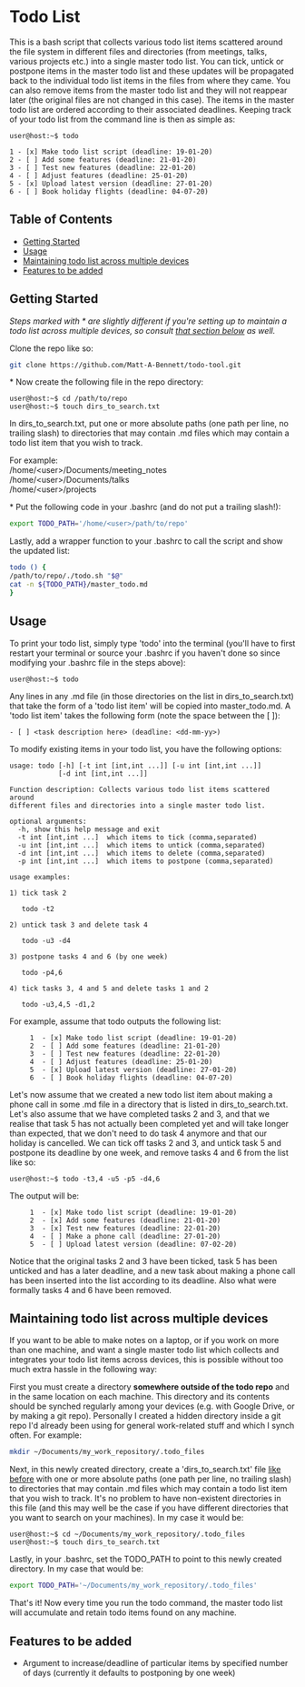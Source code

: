 # Todo List
This is a bash script that collects various todo list items scattered around
the file system in different files and directories (from meetings, talks, various
projects etc.) into a single master todo list. You can tick, untick or postpone
items in the master todo list and these updates will be propagated back to the
individual todo list items in the files from where they came. You can also
remove items from the master todo list and they will not reappear later (the
original files are not changed in this case). The items in the master todo list
are ordered according to their associated deadlines.  Keeping track of your
todo list from the command line is then as simple as:

```console
user@host:~$ todo 

1 - [x] Make todo list script (deadline: 19-01-20) 
2 - [ ] Add some features (deadline: 21-01-20) 
3 - [ ] Test new features (deadline: 22-01-20) 
4 - [ ] Adjust features (deadline: 25-01-20) 
5 - [x] Upload latest version (deadline: 27-01-20) 
6 - [ ] Book holiday flights (deadline: 04-07-20)
``` 

## Table of Contents
* [Getting Started](#getting-started)
* [Usage](#usage)
* [Maintaining todo list across multiple devices](#maintaining-todo-list-across-multiple-devices)
* [Features to be added](#features-to-be-added)

## Getting Started

*Steps marked with \* are slightly different if you're setting up to maintain a
todo list across multiple devices, so consult [that
section below](#maintaining-todo-list-across-multiple-devices) as well.*

Clone the repo like so:

```bash
git clone https://github.com/Matt-A-Bennett/todo-tool.git
```

\* Now create the following file in the repo directory:

```console
user@host:~$ cd /path/to/repo 
user@host:~$ touch dirs_to_search.txt
```

In dirs_to_search.txt, put one or more absolute paths (one path per line, no
trailing slash) to directories that may contain .md files which may contain a
todo list item that you wish to track.
 
For example:\
/home/\<user\>/Documents/meeting_notes\
/home/\<user\>/Documents/talks\
/home/\<user\>/projects

\* Put the following code in your .bashrc (and do not put a trailing slash!):

```bash
export TODO_PATH='/home/<user>/path/to/repo'
```
Lastly, add a wrapper function to your .bashrc to call the script and show the
updated list:

```bash
todo () {
/path/to/repo/./todo.sh "$@"
cat -n ${TODO_PATH}/master_todo.md
}
```

## Usage
To print your todo list, simply type 'todo' into the terminal (you'll
have to first restart your terminal or source your .bashrc if you haven't done
so since modifying your .bashrc file in the steps above):

```console
user@host:~$ todo 
```

Any lines in any .md file (in those directories on the list in
dirs_to_search.txt) that take the form of a 'todo list item' will be copied
into master_todo.md. A 'todo list item' takes the following form (note the
space between the [ ]):

```console
- [ ] <task description here> (deadline: <dd-mm-yy>)
```

To modify existing items in your todo list, you have the following options:

```console
usage: todo [-h] [-t int [int,int ...]] [-u int [int,int ...]] 
            [-d int [int,int ...]]

Function description: Collects various todo list items scattered around
different files and directories into a single master todo list.

optional arguments:
  -h, show this help message and exit
  -t int [int,int ...]  which items to tick (comma,separated)
  -u int [int,int ...]  which items to untick (comma,separated)
  -d int [int,int ...]  which items to delete (comma,separated)
  -p int [int,int ...]  which items to postpone (comma,separated)

usage examples:

1) tick task 2

   todo -t2

2) untick task 3 and delete task 4

   todo -u3 -d4

3) postpone tasks 4 and 6 (by one week)

   todo -p4,6

4) tick tasks 3, 4 and 5 and delete tasks 1 and 2

   todo -u3,4,5 -d1,2
```
  
For example, assume that todo outputs the following list:

```console
     1  - [x] Make todo list script (deadline: 19-01-20)
     2  - [ ] Add some features (deadline: 21-01-20)
     3  - [ ] Test new features (deadline: 22-01-20)
     4  - [ ] Adjust features (deadline: 25-01-20)
     5  - [x] Upload latest version (deadline: 27-01-20)
     6  - [ ] Book holiday flights (deadline: 04-07-20)
```

Let's now assume that we created a new todo list item about making a phone call
in some .md file in a directory that is listed in dirs_to_search.txt. Let's
also assume that we have completed tasks 2 and 3, and that we realise that task
5 has not actually been completed yet and will take longer than expected, that
we don't need to do task 4 anymore and that our holiday is cancelled. We can
tick off tasks 2 and 3, and untick task 5 and postpone its deadline by one
week, and remove tasks 4 and 6 from the list like so:

```console
user@host:~$ todo -t3,4 -u5 -p5 -d4,6
```

The output will be:

```console
     1  - [x] Make todo list script (deadline: 19-01-20)
     2  - [x] Add some features (deadline: 21-01-20)
     3  - [x] Test new features (deadline: 22-01-20)
     4  - [ ] Make a phone call (deadline: 27-01-20)
     5  - [ ] Upload latest version (deadline: 07-02-20)
```

Notice that the original tasks 2 and 3 have been ticked, task 5 has been
unticked and has a later deadline, and a new task about making a phone call has
been inserted into the list according to its deadline. Also what were formally
tasks 4 and 6 have been removed.

## Maintaining todo list across multiple devices
If you want to be able to make notes on a laptop, or if you work on more than
one machine, and want a single master todo list which collects and integrates
your todo list items across devices, this is possible without too much extra
hassle in the following way:

First you must create a directory **somewhere outside of the todo repo** and in
the same location on each machine. This directory and its contents should be
synched regularly among your devices (e.g. with Google Drive, or by making a
git repo). Personally I created a hidden directory inside a git repo I'd
already been using for general work-related stuff and which I synch often. For
example: 

```bash
mkdir ~/Documents/my_work_repository/.todo_files
```

Next, in this newly created directory, create a 'dirs_to_search.txt' file [like
before](#getting-started) with one or more absolute paths (one path per line,
no trailing slash) to directories that may contain .md files which may contain
a todo list item that you wish to track. It's no problem to have non-existent
directories in this file (and this may well be the case if you have different
directories that you want to search on your machines). In my case it would be:
 
```console
user@host:~$ cd ~/Documents/my_work_repository/.todo_files 
user@host:~$ touch dirs_to_search.txt
```

Lastly, in your .bashrc, set the TODO_PATH to point to this newly created
directory. In my case that would be:

```bash
export TODO_PATH='~/Documents/my_work_repository/.todo_files'
```
That's it! Now every time you run the todo command, the master todo list will
accumulate and retain todo items found on any machine.

## Features to be added
- Argument to increase/deadline of particular items by specified number of days
  (currently it defaults to postponing by one week)
